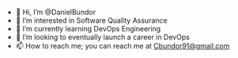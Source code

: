 - 👋 Hi, I’m @DanielBundor
- 👀 I’m interested in Software Quality Assurance
- 🌱 I’m currently learning DevOps Engineering
- 💞️ I’m looking to eventually launch a career in DevOps
- 📫 How to reach me; you can reach me at Cbundor91@gmail.com

<!---
DanielBundor/DanielBundor is a ✨ special ✨ repository because its `README.md` (this file) appears on your GitHub profile.
You can click the Preview link to take a look at your changes.
--->
